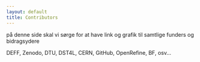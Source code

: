 ```yaml
---
layout: default
title: Contributors
---
```



på denne side skal vi sørge for at have link og grafik til samtlige funders og bidragsydere

DEFF, Zenodo, DTU, DST4L, CERN, GitHub, OpenRefine, BF, osv...
